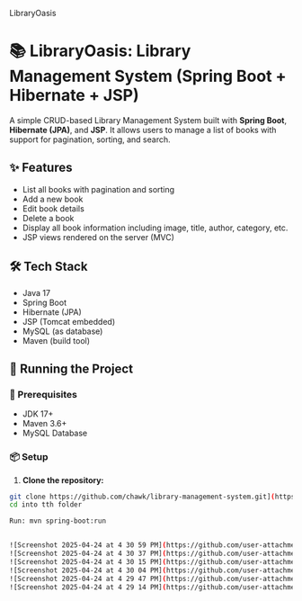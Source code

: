 LibraryOasis


# 📚 LibraryOasis: Library Management System (Spring Boot + Hibernate + JSP)

A simple CRUD-based Library Management System built with **Spring Boot**, **Hibernate (JPA)**, and **JSP**. It allows users to manage a list of books with support for pagination, sorting, and search.

## ✨ Features

- List all books with pagination and sorting
- Add a new book
- Edit book details
- Delete a book
- Display all book information including image, title, author, category, etc.
- JSP views rendered on the server (MVC)

## 🛠️ Tech Stack

- Java 17
- Spring Boot 
- Hibernate (JPA)
- JSP (Tomcat embedded)
- MySQL (as database)
- Maven (build tool)



## 🚀 Running the Project

### 🧰 Prerequisites

- JDK 17+
- Maven 3.6+
- MySQL Database

### 📦 Setup

1. **Clone the repository:**

```bash
git clone https://github.com/chawk/library-management-system.git](https://github.com/chawla-si/ESD_6200_Project_Jsp.git)
cd into tth folder

Run: mvn spring-boot:run


![Screenshot 2025-04-24 at 4 30 59 PM](https://github.com/user-attachments/assets/ec465993-ad29-4930-9ddf-da508eb0fe4f)
![Screenshot 2025-04-24 at 4 30 37 PM](https://github.com/user-attachments/assets/af169bda-5b8c-4e8b-8ed5-60359b1595c4)
![Screenshot 2025-04-24 at 4 30 15 PM](https://github.com/user-attachments/assets/de3a436e-0ea5-4c5f-ba75-0aca71b41ff3)
![Screenshot 2025-04-24 at 4 30 04 PM](https://github.com/user-attachments/assets/fd9c0588-fb2d-4834-a0f1-fd0c1473ba2c)
![Screenshot 2025-04-24 at 4 29 47 PM](https://github.com/user-attachments/assets/b8bb6045-e6bf-4a50-96d9-2c1584c07cf9)
![Screenshot 2025-04-24 at 4 29 14 PM](https://github.com/user-attachments/assets/99dd0410-52e9-48bb-8baa-1988a473a309)


